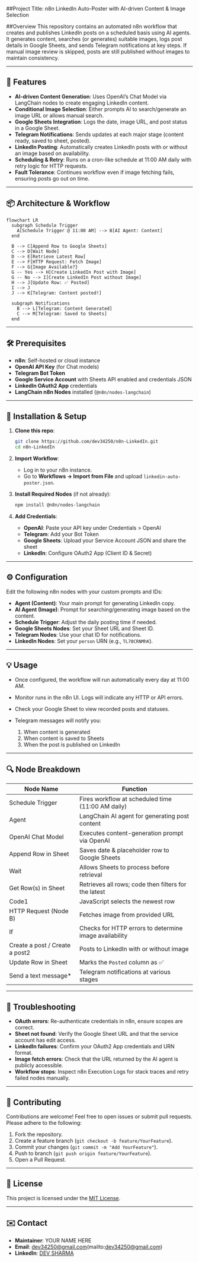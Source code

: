 ##Project Title: n8n LinkedIn Auto-Poster with AI-driven Content & Image Selection

##Overview This repository contains an automated n8n workflow that creates and publishes LinkedIn posts on a scheduled basis using AI agents. It generates content, searches (or generates) suitable images, logs post details in Google Sheets, and sends Telegram notifications at key steps. If manual image review is skipped, posts are still published without images to maintain consistency.

---

## 🚀 Features

* **AI-driven Content Generation**: Uses OpenAI’s Chat Model via LangChain nodes to create engaging LinkedIn content.
* **Conditional Image Selection**: Either prompts AI to search/generate an image URL or allows manual search.
* **Google Sheets Integration**: Logs the date, image URL, and post status in a Google Sheet.
* **Telegram Notifications**: Sends updates at each major stage (content ready, saved to sheet, posted).
* **LinkedIn Posting**: Automatically creates LinkedIn posts with or without an image based on availability.
* **Scheduling & Retry**: Runs on a cron-like schedule at 11:00 AM daily with retry logic for HTTP requests.
* **Fault Tolerance**: Continues workflow even if image fetching fails, ensuring posts go out on time.

---

## 📦 Architecture & Workflow

```mermaid
flowchart LR
  subgraph Schedule Trigger
    A[Schedule Trigger @ 11:00 AM] --> B[AI Agent: Content]
  end

  B --> C[Append Row to Google Sheets]
  C --> D[Wait Node]
  D --> E[Retrieve Latest Row]
  E --> F[HTTP Request: Fetch Image]
  F --> G{Image Available?}
  G -- Yes --> H[Create LinkedIn Post with Image]
  G -- No --> I[Create LinkedIn Post without Image]
  H --> J[Update Row: ✅ Posted]
  I --> J
  J --> K[Telegram: Content posted!]

  subgraph Notifications
    B --> L[Telegram: Content Generated]
    C --> M[Telegram: Saved to Sheets]
  end
```

---

## 🛠️ Prerequisites

* **n8n**: Self-hosted or cloud instance
* **OpenAI API Key** (for Chat models)
* **Telegram Bot Token**
* **Google Service Account** with Sheets API enabled and credentials JSON
* **LinkedIn OAuth2 App** credentials
* **LangChain n8n Nodes** installed (`@n8n/nodes-langchain`)

---

## 🔧 Installation & Setup

1. **Clone this repo**:

   ```bash
   git clone https://github.com/dev34250/n8n-LinkedIn.git
   cd n8n-LinkedIn
   ```
2. **Import Workflow**:

   * Log in to your n8n instance.
   * Go to **Workflows → Import from File** and upload `linkedin-auto-poster.json`.
3. **Install Required Nodes** (if not already):

   ```bash
   npm install @n8n/nodes-langchain
   ```
4. **Add Credentials**:

   * **OpenAI**: Paste your API key under Credentials > OpenAI
   * **Telegram**: Add your Bot Token
   * **Google Sheets**: Upload your Service Account JSON and share the sheet
   * **LinkedIn**: Configure OAuth2 App (Client ID & Secret)

---

## ⚙️ Configuration

Edit the following n8n nodes with your custom prompts and IDs:

* **Agent (Content)**: Your main prompt for generating LinkedIn copy.
* **AI Agent (Image)**: Prompt for searching/generating image based on the content.
* **Schedule Trigger**: Adjust the daily posting time if needed.
* **Google Sheets Nodes**: Set your Sheet URL and Sheet ID.
* **Telegram Nodes**: Use your chat ID for notifications.
* **LinkedIn Nodes**: Set your `person` URN (e.g., `TL70CRNMhK`).

---

## 💡 Usage

* Once configured, the workflow will run automatically every day at 11:00 AM.
* Monitor runs in the n8n UI. Logs will indicate any HTTP or API errors.
* Check your Google Sheet to view recorded posts and statuses.
* Telegram messages will notify you:

  1. When content is generated
  2. When content is saved to Sheets
  3. When the post is published on LinkedIn

---

## 🔍 Node Breakdown

| Node Name                      | Function                                               |
| ------------------------------ | ------------------------------------------------------ |
| Schedule Trigger               | Fires workflow at scheduled time (11:00 AM daily)      |
| Agent                          | LangChain AI agent for generating post content         |
| OpenAI Chat Model              | Executes content-generation prompt via OpenAI          |
| Append Row in Sheet            | Saves date & placeholder row to Google Sheets          |
| Wait                           | Allows Sheets to process before retrieval              |
| Get Row(s) in Sheet            | Retrieves all rows; code then filters for the latest   |
| Code1                          | JavaScript selects the newest row                      |
| HTTP Request (Node B)          | Fetches image from provided URL                        |
| If                             | Checks for HTTP errors to determine image availability |
| Create a post / Create a post2 | Posts to LinkedIn with or without image                |
| Update Row in Sheet            | Marks the `Posted` column as ✅                         |
| Send a text message\*          | Telegram notifications at various stages               |

---

## 🐞 Troubleshooting

* **OAuth errors**: Re-authenticate credentials in n8n, ensure scopes are correct.
* **Sheet not found**: Verify the Google Sheet URL and that the service account has edit access.
* **LinkedIn failures**: Confirm your OAuth2 App credentials and URN format.
* **Image fetch errors**: Check that the URL returned by the AI agent is publicly accessible.
* **Workflow stops**: Inspect n8n Execution Logs for stack traces and retry failed nodes manually.

---

## 🤝 Contributing

Contributions are welcome! Feel free to open issues or submit pull requests. Please adhere to the following:

1. Fork the repository.
2. Create a feature branch (`git checkout -b feature/YourFeature`).
3. Commit your changes (`git commit -m "Add YourFeature"`).
4. Push to branch (`git push origin feature/YourFeature`).
5. Open a Pull Request.

---

## 📄 License

This project is licensed under the [MIT License](LICENSE).

---

## ✉️ Contact

* **Maintainer**: YOUR NAME HERE
* **Email**: dev34250@gmail.com(mailto:dev34250@gmail.com)
* **LinkedIn**: [DEV SHARMA](https://www.linkedin.com/in/devsharma2004/)
